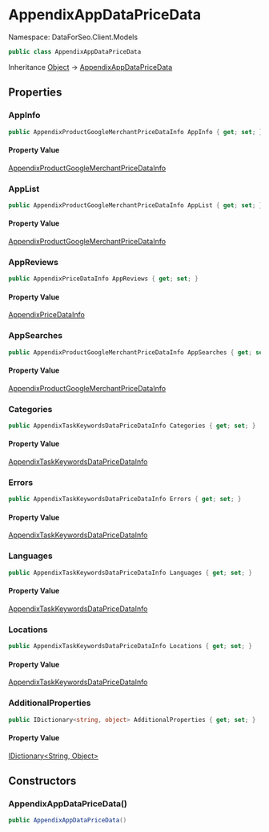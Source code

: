 # AppendixAppDataPriceData

Namespace: DataForSeo.Client.Models

```csharp
public class AppendixAppDataPriceData
```

Inheritance [Object](https://docs.microsoft.com/en-us/dotnet/api/system.object) → [AppendixAppDataPriceData](./dataforseo.client.models.appendixappdatapricedata.md)

## Properties

### **AppInfo**

```csharp
public AppendixProductGoogleMerchantPriceDataInfo AppInfo { get; set; }
```

#### Property Value

[AppendixProductGoogleMerchantPriceDataInfo](./dataforseo.client.models.appendixproductgooglemerchantpricedatainfo.md)<br>

### **AppList**

```csharp
public AppendixProductGoogleMerchantPriceDataInfo AppList { get; set; }
```

#### Property Value

[AppendixProductGoogleMerchantPriceDataInfo](./dataforseo.client.models.appendixproductgooglemerchantpricedatainfo.md)<br>

### **AppReviews**

```csharp
public AppendixPriceDataInfo AppReviews { get; set; }
```

#### Property Value

[AppendixPriceDataInfo](./dataforseo.client.models.appendixpricedatainfo.md)<br>

### **AppSearches**

```csharp
public AppendixProductGoogleMerchantPriceDataInfo AppSearches { get; set; }
```

#### Property Value

[AppendixProductGoogleMerchantPriceDataInfo](./dataforseo.client.models.appendixproductgooglemerchantpricedatainfo.md)<br>

### **Categories**

```csharp
public AppendixTaskKeywordsDataPriceDataInfo Categories { get; set; }
```

#### Property Value

[AppendixTaskKeywordsDataPriceDataInfo](./dataforseo.client.models.appendixtaskkeywordsdatapricedatainfo.md)<br>

### **Errors**

```csharp
public AppendixTaskKeywordsDataPriceDataInfo Errors { get; set; }
```

#### Property Value

[AppendixTaskKeywordsDataPriceDataInfo](./dataforseo.client.models.appendixtaskkeywordsdatapricedatainfo.md)<br>

### **Languages**

```csharp
public AppendixTaskKeywordsDataPriceDataInfo Languages { get; set; }
```

#### Property Value

[AppendixTaskKeywordsDataPriceDataInfo](./dataforseo.client.models.appendixtaskkeywordsdatapricedatainfo.md)<br>

### **Locations**

```csharp
public AppendixTaskKeywordsDataPriceDataInfo Locations { get; set; }
```

#### Property Value

[AppendixTaskKeywordsDataPriceDataInfo](./dataforseo.client.models.appendixtaskkeywordsdatapricedatainfo.md)<br>

### **AdditionalProperties**

```csharp
public IDictionary<string, object> AdditionalProperties { get; set; }
```

#### Property Value

[IDictionary&lt;String, Object&gt;](https://docs.microsoft.com/en-us/dotnet/api/system.collections.generic.idictionary-2)<br>

## Constructors

### **AppendixAppDataPriceData()**

```csharp
public AppendixAppDataPriceData()
```
